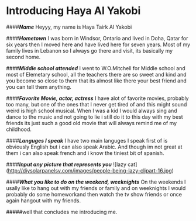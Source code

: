 # **Introducing Haya Al Yakobi**

####**_Name_**
Heyyy, my name is Haya Tairk Al Yakobi

####**_Hometown_**
I was born in Windsor, Ontario and lived in Doha, Qatar for six years then I moved here and have lived here for seven years. Most of my family lives in Lebanon so I always go there and visit, its basically my second home.

####**_Middle school attended_**
I went to W.O.Mitchell  for Middle school and most of Elemetary school, all the teachers there are so sweet and kind and you become so close to them that its almost like there your best friend and you can tell them anything.

####**_Favorite Movie, actor, actress_** 
I have alot of favorite movies, probably too many, but one of the ones that I never get tired of and this might sound weird is high school musical. When I was a kid I would always sing and dance to the music and not going to lie i still do it to this day with my best friends its just such a good old movie that will always remind me of my childhood.

####**_Languges I speak_** 
I have two main languges I speak first of is obviously English but i can also speak Arabic. And though im not great at them i can also speak french and i know the tiniest bit of spanish.

####**_Input any picture that represents you_**
![lazy cat] (http://diysolarpanelsv.com/images/people-being-lazy-clipart-16.jpg)

####**_What you like to do on the weekend, weeknights_**
On the weekends I usally like to hang out with my friends or family and on weeknights I would probably do some homeworkand then watch the tv show friends or once again hangout with my friends.

#####well that concludes me introducing me.
